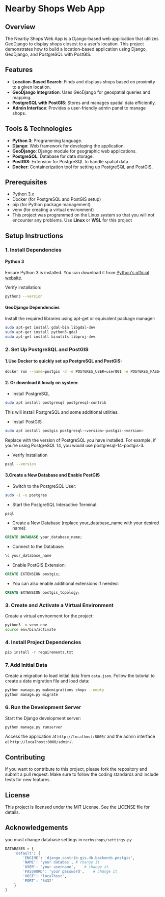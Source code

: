 Nearby Shops Web App
====================

Overview
--------

The Nearby Shops Web App is a Django-based web application that utilizes GeoDjango to display shops closest to a user's location. This project demonstrates how to build a location-based application using Django, GeoDjango, and PostgreSQL with PostGIS.

Features
--------

-   **Location-Based Search**: Finds and displays shops based on proximity to a given location.
-   **GeoDjango Integration**: Uses GeoDjango for geospatial queries and mapping.
-   **PostgreSQL with PostGIS**: Stores and manages spatial data efficiently.
-   **Admin Interface**: Provides a user-friendly admin panel to manage shops.

Tools & Technologies
--------------------

-   **Python 3**: Programming language.
-   **Django**: Web framework for developing the application.
-   **GeoDjango**: Django module for geographic web applications.
-   **PostgreSQL**: Database for data storage.
-   **PostGIS**: Extension for PostgreSQL to handle spatial data.
-   **Docker**: Containerization tool for setting up PostgreSQL and PostGIS.

Prerequisites
-------------

-   Python 3.x
-   Docker (for PostgreSQL and PostGIS setup)
-   pip (for Python package management)
-   venv (for creating a virtual environment)
-   This project was programmed on the Linux system so that you will not encounter any problems. Use **Linux** or **WSL** for this project

Setup Instructions
------------------

### 1\. Install Dependencies

#### Python 3

Ensure Python 3 is installed. You can download it from [Python's official website](https://www.python.org/).

Verify installation:

```sh 
python3 --version
```

#### GeoDjango Dependencies

Install the required libraries using apt-get or equivalent package manager:

```sh 
sudo apt-get install gdal-bin libgdal-dev
sudo apt-get install python3-gdal
sudo apt-get install binutils libproj-dev
```

### 2\. Set Up PostgreSQL and PostGIS

#### 1\.Use Docker to quickly set up PostgreSQL and PostGIS:

```sh
docker run --name=postgis -d -e POSTGRES_USER=user001 -e POSTGRES_PASS=123456789 -e POSTGRES_DBNAME=gis -p 5432:5432 kartoza/postgis:9.6-2.4
```
#### 2\. Or download it localy on system:
- Install PostgreSQL
```bash
sudo apt install postgresql postgresql-contrib
```
This will install PostgreSQL and some additional utilities.
-    Install PostGIS
```bash
sudo apt install postgis postgresql-<version>-postgis-<version>
```
Replace <version> with the version of PostgreSQL you have installed. For example, if you’re using PostgreSQL 14, you would use postgresql-14-postgis-3.
-   Verify Installation
```bash
psql --version
```
#### 3\.Create a New Database and Enable PostGIS
-   Switch to the PostgreSQL User:
```bash
sudo -i -u postgres
```
-   Start the PostgreSQL Interactive Terminal:
```bash
psql
```
-   Create a New Database (replace your_database_name with your desired name):
```sql
CREATE DATABASE your_database_name;
```
-   Connect to the Database:
```sql
\c your_database_name
```
-   Enable PostGIS Extension:
```sql
CREATE EXTENSION postgis;
```
-   You can also enable additional extensions if needed:
```sql
CREATE EXTENSION postgis_topology;
```


### 3\. Create and Activate a Virtual Environment

Create a virtual environment for the project:

```sh 
python3 -m venv env
source env/bin/activate
```

### 4\. Install Project Dependencies

```sh
pip install -r requirements.txt
```

### 7\. Add Initial Data

Create a migration to load initial data from `data.json`. Follow the tutorial to create a data migration file and load data:

```sh
python manage.py makemigrations shops --empty
python manage.py migrate
```

### 6\. Run the Development Server

Start the Django development server:

```sh
python manage.py runserver
```

Access the application at `http://localhost:8000/` and the admin interface at `http://localhost:8000/admin/`.

Contributing
------------

If you want to contribute to this project, please fork the repository and submit a pull request. Make sure to follow the coding standards and include tests for new features.

License
-------

This project is licensed under the MIT License. See the LICENSE file for details.

Acknowledgements
----------------

you must change database settings in `nerbyshops/settings.py`

```python
DATABASES = {
    'default': {
        'ENGINE': 'django.contrib.gis.db.backends.postgis',
        'NAME': 'your databas', # change it 
        'USER': 'your username',    # change it 
        'PASSWORD': 'your password',    # change it 
        'HOST': 'localhost',
        'PORT': '5432'
    }
}
```
